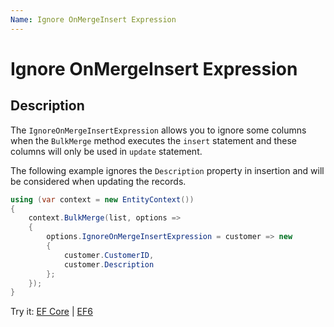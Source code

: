 ```yaml
---
Name: Ignore OnMergeInsert Expression
---
```


# Ignore OnMergeInsert Expression

## Description

The `IgnoreOnMergeInsertExpression` allows you to ignore some columns when the `BulkMerge` method executes the `insert` statement and these columns will only be used in `update` statement.

The following example ignores the `Description` property in insertion and will be considered when updating the records.

```csharp
using (var context = new EntityContext())
{
    context.BulkMerge(list, options => 
    {
        options.IgnoreOnMergeInsertExpression = customer => new 
        {
            customer.CustomerID,  
            customer.Description
        };
    });
}
```
Try it: [EF Core](https://dotnetfiddle.net/SFCCCZ) | [EF6](https://dotnetfiddle.net/ggtMXb)
